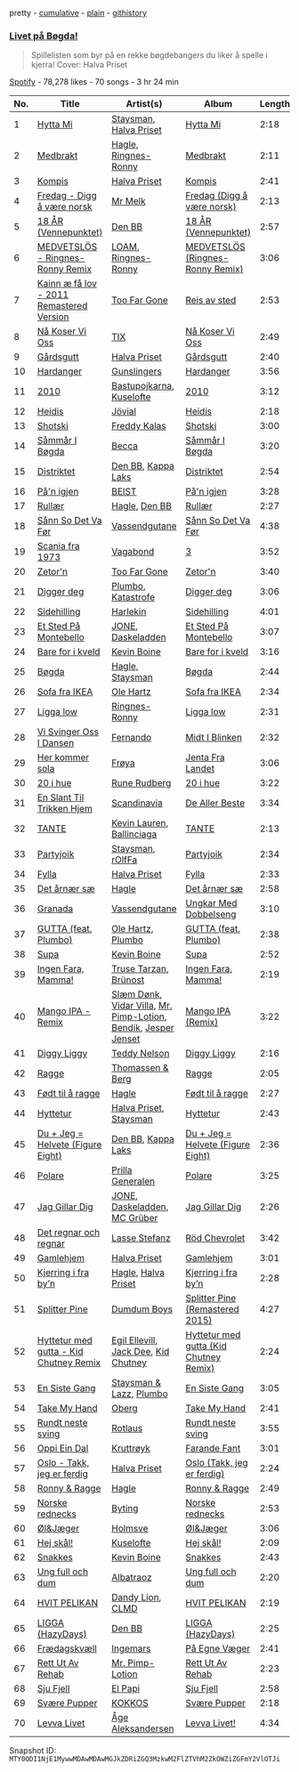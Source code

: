 pretty - [cumulative](/playlists/cumulative/37i9dQZF1DXa5zM0UrfG4s.md) - [plain](/playlists/plain/37i9dQZF1DXa5zM0UrfG4s) - [githistory](https://github.githistory.xyz/mackorone/spotify-playlist-archive/blob/main/playlists/plain/37i9dQZF1DXa5zM0UrfG4s)

### [Livet på Bøgda!](https://open.spotify.com/playlist/37i9dQZF1DXa5zM0UrfG4s)

> Spillelisten som byr på en rekke bøgdebangers du liker å spelle i kjerra! Cover: Halva Priset

[Spotify](https://open.spotify.com/user/spotify) - 78,278 likes - 70 songs - 3 hr 24 min

| No. | Title | Artist(s) | Album | Length |
|---|---|---|---|---|
| 1 | [Hytta Mi](https://open.spotify.com/track/7y2Zz2AytRttQLdCjwRQ15) | [Staysman](https://open.spotify.com/artist/5J10DHSs5nFktP4DNYncwj), [Halva Priset](https://open.spotify.com/artist/05XcYmdt6oIP0URKWYnyWk) | [Hytta Mi](https://open.spotify.com/album/5JRkrEQSgGTQqjSYDDk4Oc) | 2:18 |
| 2 | [Medbrakt](https://open.spotify.com/track/0anBi4abqUhf7qvGrk5ALE) | [Hagle](https://open.spotify.com/artist/4gDfRB8znZzXih7iQ3pGeW), [Ringnes\-Ronny](https://open.spotify.com/artist/4TNb6OInXahdseLnzAY1eL) | [Medbrakt](https://open.spotify.com/album/3tWVpKIfVPosF7LLi5fcOG) | 2:11 |
| 3 | [Kompis](https://open.spotify.com/track/0S1czUi29BRmzhNHO84EHf) | [Halva Priset](https://open.spotify.com/artist/05XcYmdt6oIP0URKWYnyWk) | [Kompis](https://open.spotify.com/album/1VzzEbtAMX3anDMFlIWWeE) | 2:41 |
| 4 | [Fredag \- Digg å være norsk](https://open.spotify.com/track/3EzeIilO4QWtrGRqG9TVqB) | [Mr Melk](https://open.spotify.com/artist/2sfYCaSe6ZMDYZxmhA0ujD) | [Fredag \(Digg å være norsk\)](https://open.spotify.com/album/57GAgDviI8h3PrV5QCHqFy) | 2:13 |
| 5 | [18 ÅR \(Vennepunktet\)](https://open.spotify.com/track/2NIFOonQvvqYNWzObCFFh8) | [Den BB](https://open.spotify.com/artist/3YP7MBWoSfkTwq0pOMj651) | [18 ÅR \(Vennepunktet\)](https://open.spotify.com/album/1SfB3H7a92iIff63XWUOz3) | 2:57 |
| 6 | [MEDVETSLÖS \- Ringnes\-Ronny Remix](https://open.spotify.com/track/6GgK6y4XRp2D4hNO5oj7Bt) | [LOAM](https://open.spotify.com/artist/6yAKbgaSH283c7eAZVgk3P), [Ringnes\-Ronny](https://open.spotify.com/artist/4TNb6OInXahdseLnzAY1eL) | [MEDVETSLÖS \(Ringnes\-Ronny Remix\)](https://open.spotify.com/album/45I8yqaI4OJyg425GLNowv) | 3:06 |
| 7 | [Kainn æ få lov \- 2011 Remastered Version](https://open.spotify.com/track/4cVOmpAaBELHXh17hRKdLi) | [Too Far Gone](https://open.spotify.com/artist/6lrVaoOsYaOwqsG0whjurP) | [Reis av sted](https://open.spotify.com/album/7bvPbVWtaKTn00QoWNgVg7) | 2:53 |
| 8 | [Nå Koser Vi Oss](https://open.spotify.com/track/6bZHVGx3Qj0zoUUSZjextf) | [TIX](https://open.spotify.com/artist/6CawoDDP1IZUSGl4wSJGC9) | [Nå Koser Vi Oss](https://open.spotify.com/album/4xXIxalm2k3gzYDPxBUgaF) | 2:49 |
| 9 | [Gårdsgutt](https://open.spotify.com/track/4PZt3HFcJnC4QZQhBgEiQC) | [Halva Priset](https://open.spotify.com/artist/05XcYmdt6oIP0URKWYnyWk) | [Gårdsgutt](https://open.spotify.com/album/3xA6BKhYcsHshzx51a6hbc) | 2:40 |
| 10 | [Hardanger](https://open.spotify.com/track/40ZhguqieJZ0AJTHKQY6Q4) | [Gunslingers](https://open.spotify.com/artist/22qynacaVX8ZxSwS2uTJkX) | [Hardanger](https://open.spotify.com/album/02ryizgagnxpEPbjcRuplt) | 3:56 |
| 11 | [2010](https://open.spotify.com/track/3Vo04mpLNaOsFvBfQmXwv3) | [Bastupojkarna](https://open.spotify.com/artist/3CMNg47101P5uCOI0ywTOQ), [Kuselofte](https://open.spotify.com/artist/5nIPWm5XA6Cy6zVYkjpCe2) | [2010](https://open.spotify.com/album/6MIuZmdka8h6vy84CcItzN) | 3:12 |
| 12 | [Heidis](https://open.spotify.com/track/6KEt31AgbIWvf9EIc4A8UW) | [Jövial](https://open.spotify.com/artist/4J67wA6BzNiosOXRTR6MPf) | [Heidis](https://open.spotify.com/album/4poJNaMxQW1OtK1pZeY33G) | 2:18 |
| 13 | [Shotski](https://open.spotify.com/track/0RndJ3YX7oQTm1UXLQMrRR) | [Freddy Kalas](https://open.spotify.com/artist/2HAShHcL0dMLf1iNzmxTi3) | [Shotski](https://open.spotify.com/album/6nKlpUiUlrfjqESyLk9lq3) | 3:00 |
| 14 | [Såmmår I Bøgda](https://open.spotify.com/track/0dRDqRGD4sgaqffcUwWAaX) | [Becca](https://open.spotify.com/artist/6SDkocG9wTPzVk5RdOTKoX) | [Såmmår I Bøgda](https://open.spotify.com/album/4ElADxRyNmzmHDlNTZRAkx) | 3:20 |
| 15 | [Distriktet](https://open.spotify.com/track/0tSNao38KTHqH4mNXywCEA) | [Den BB](https://open.spotify.com/artist/3YP7MBWoSfkTwq0pOMj651), [Kappa Laks](https://open.spotify.com/artist/7ewAbX1zy9l54vpnjsDUPj) | [Distriktet](https://open.spotify.com/album/0XW2yFERF8vEvHkhxXU9rm) | 2:54 |
| 16 | [På'n igjen](https://open.spotify.com/track/5Msl0GQxuRnzPPYyGXT2Fa) | [BEIST](https://open.spotify.com/artist/10OhWVHbW5GVS77R9qkWWC) | [På'n igjen](https://open.spotify.com/album/2SMqoxFDfII83BER8hvtm3) | 3:28 |
| 17 | [Rullær](https://open.spotify.com/track/5VgttQMiU6fOHxUwmJZ5QQ) | [Hagle](https://open.spotify.com/artist/4gDfRB8znZzXih7iQ3pGeW), [Den BB](https://open.spotify.com/artist/3YP7MBWoSfkTwq0pOMj651) | [Rullær](https://open.spotify.com/album/54JEprViU1skzpmEgO32A1) | 2:27 |
| 18 | [Sånn So Det Va Før](https://open.spotify.com/track/4s6yGnZ8L7PqTsKftYgADQ) | [Vassendgutane](https://open.spotify.com/artist/5sSnMyOXFRHWNFcC2LgdT2) | [Sånn So Det Va Før](https://open.spotify.com/album/2rFaiP1auuPxt7AdDRwnDm) | 4:38 |
| 19 | [Scania fra 1973](https://open.spotify.com/track/149qw7uPNyeYjZbF1TtOq5) | [Vagabond](https://open.spotify.com/artist/6i6Ce1ounJ0ssnfIzVNn6s) | [3](https://open.spotify.com/album/03p4hxaB9DqC7Kh5bAkb8b) | 3:52 |
| 20 | [Zetor'n](https://open.spotify.com/track/5xU3QasHudpR6QFBHvFLc6) | [Too Far Gone](https://open.spotify.com/artist/6lrVaoOsYaOwqsG0whjurP) | [Zetor'n](https://open.spotify.com/album/6V6o7asFD4RVyx3PzwQaOA) | 3:40 |
| 21 | [Digger deg](https://open.spotify.com/track/4nt7SCb3Nkp60GcLHfPn5Y) | [Plumbo](https://open.spotify.com/artist/6EokhXVfuwkt5542gzakJ9), [Katastrofe](https://open.spotify.com/artist/48XeauxB5rhLPXPtACuuUR) | [Digger deg](https://open.spotify.com/album/2CjutmDqrsL14Ru3OhcwaD) | 3:06 |
| 22 | [Sidehilling](https://open.spotify.com/track/7ncIIf7l61q5H61J7RKwPQ) | [Harlekin](https://open.spotify.com/artist/0GGmZz0VoDEve3it63Rtw1) | [Sidehilling](https://open.spotify.com/album/3roB4NCsetfmEuevwxbJWZ) | 4:01 |
| 23 | [Et Sted På Montebello](https://open.spotify.com/track/1CLFHU0oSSepQGeVPnaVHq) | [JONE](https://open.spotify.com/artist/6w3Rnp6LwJ0BdWgHBiMlqN), [Daskeladden](https://open.spotify.com/artist/0rTmZkZxtp2Kzsh3yRjTZb) | [Et Sted På Montebello](https://open.spotify.com/album/7kLuZ5vmzHc5i23SANRI6J) | 3:07 |
| 24 | [Bare for i kveld](https://open.spotify.com/track/41HlW4QfsbuWK2OD8fb4Yl) | [Kevin Boine](https://open.spotify.com/artist/7vjysb7HY9cLyDyHCMEtZu) | [Bare for i kveld](https://open.spotify.com/album/2ezcQMPJ2ko3laaOsa3Ifo) | 3:16 |
| 25 | [Bøgda](https://open.spotify.com/track/1MpCvOlkM8VbH50AL7mAUm) | [Hagle](https://open.spotify.com/artist/4gDfRB8znZzXih7iQ3pGeW), [Staysman](https://open.spotify.com/artist/5J10DHSs5nFktP4DNYncwj) | [Bøgda](https://open.spotify.com/album/2FlHmlFjUImjvasA84suRu) | 2:44 |
| 26 | [Sofa fra IKEA](https://open.spotify.com/track/02YrJmoMxJEzpede9KDnu6) | [Ole Hartz](https://open.spotify.com/artist/7J8OsnJjGfG1uHd348LZPI) | [Sofa fra IKEA](https://open.spotify.com/album/7HSWhHfsWZf8EbFrq3fGtG) | 2:34 |
| 27 | [Ligga low](https://open.spotify.com/track/507T2C0pVA8P4cElwhfEuV) | [Ringnes\-Ronny](https://open.spotify.com/artist/4TNb6OInXahdseLnzAY1eL) | [Ligga low](https://open.spotify.com/album/4TzKEBkFQ2kfL41bn7fm0d) | 2:31 |
| 28 | [Vi Svinger Oss I Dansen](https://open.spotify.com/track/1oje28LUjxKx6dyLN45m5i) | [Fernando](https://open.spotify.com/artist/2Yi64ssaB3Kz8cUWYGr7MJ) | [Midt I Blinken](https://open.spotify.com/album/1mHWQdGuWcq8SoVmuOD8wk) | 2:32 |
| 29 | [Her kommer sola](https://open.spotify.com/track/2LBXXYTmL89PQO0xDTd4hY) | [Frøya](https://open.spotify.com/artist/2w8eUfLsUbiX7MQyTW13S6) | [Jenta Fra Landet](https://open.spotify.com/album/4cbJTnB9KIXPuyjRwUiqKw) | 3:06 |
| 30 | [20 i hue](https://open.spotify.com/track/0RHeLUY9dxaCeVvBc2xQfu) | [Rune Rudberg](https://open.spotify.com/artist/5vViCpDnSSDRHtSmFhrKfY) | [20 i hue](https://open.spotify.com/album/3UUjJpEjmSMSTdJGy3nsXI) | 3:22 |
| 31 | [En Slant Til Trikken Hjem](https://open.spotify.com/track/3Ha6Sri0JqpiI8wb3vIzsY) | [Scandinavia](https://open.spotify.com/artist/5N3xjxgDYbxsAqEeB3OTSm) | [De Aller Beste](https://open.spotify.com/album/6ex4LgCUYXmoSyOUsW8NW7) | 3:34 |
| 32 | [TANTE](https://open.spotify.com/track/56oWBEoaWwiyaPLe0PqB0k) | [Kevin Lauren](https://open.spotify.com/artist/0MVtdQmPsEozKSPjeLUyn1), [Ballinciaga](https://open.spotify.com/artist/7GgWpPrcNYH90st7I3nJtv) | [TANTE](https://open.spotify.com/album/6XTc3QIanjhLFRlTk62SkU) | 2:13 |
| 33 | [Partyjoik](https://open.spotify.com/track/74mJCN9Yr4aTxRM7AbS4FI) | [Staysman](https://open.spotify.com/artist/5J10DHSs5nFktP4DNYncwj), [rOlfFa](https://open.spotify.com/artist/4Rdh0AevBwePcuPgt8fNeM) | [Partyjoik](https://open.spotify.com/album/0y18OXhsVZFe0xVABQO1g1) | 2:34 |
| 34 | [Fylla](https://open.spotify.com/track/4Z3bunErRzsxqLpSjDJHVB) | [Halva Priset](https://open.spotify.com/artist/05XcYmdt6oIP0URKWYnyWk) | [Fylla](https://open.spotify.com/album/6esBn6xhL1lVMukCtScch5) | 2:33 |
| 35 | [Det årnær sæ](https://open.spotify.com/track/5h8cq31h3tTcEJRo4uceZp) | [Hagle](https://open.spotify.com/artist/4gDfRB8znZzXih7iQ3pGeW) | [Det årnær sæ](https://open.spotify.com/album/5VUUm9IhL7migYIkyKwLe5) | 2:58 |
| 36 | [Granada](https://open.spotify.com/track/7mBxJDprUn3C1uRWBe3DJa) | [Vassendgutane](https://open.spotify.com/artist/5sSnMyOXFRHWNFcC2LgdT2) | [Ungkar Med Dobbelseng](https://open.spotify.com/album/1s98zJHIwTJg5nBkkEeBRo) | 3:10 |
| 37 | [GUTTA \(feat\. Plumbo\)](https://open.spotify.com/track/5DXX1gqh2B9pvK042sb3mE) | [Ole Hartz](https://open.spotify.com/artist/7J8OsnJjGfG1uHd348LZPI), [Plumbo](https://open.spotify.com/artist/6EokhXVfuwkt5542gzakJ9) | [GUTTA \(feat\. Plumbo\)](https://open.spotify.com/album/1yypZTOVKtFi9Lnkb08H9x) | 2:38 |
| 38 | [Supa](https://open.spotify.com/track/5oPb3OoSRF8KCjkZ8lSwSE) | [Kevin Boine](https://open.spotify.com/artist/7vjysb7HY9cLyDyHCMEtZu) | [Supa](https://open.spotify.com/album/0C35dCaP5mabObx9eIplwG) | 2:52 |
| 39 | [Ingen Fara, Mamma!](https://open.spotify.com/track/5pKIWdiohAHDgGUwjXJiLm) | [Truse Tarzan](https://open.spotify.com/artist/2wvRnhwhYuLc04HMOciPiZ), [Brünost](https://open.spotify.com/artist/0iAVl7yqzaGpEM3LLVT589) | [Ingen Fara, Mamma!](https://open.spotify.com/album/1PnczWmm84V0DfpyYfdqrA) | 2:19 |
| 40 | [Mango IPA \- Remix](https://open.spotify.com/track/6TUkYXRUzsB9i5fBK0BJ30) | [Slæm Dønk](https://open.spotify.com/artist/0dei79O9i0uYwCGYniYGzZ), [Vidar Villa](https://open.spotify.com/artist/4ec09tknYr0531ivdBMNIg), [Mr\. Pimp\-Lotion](https://open.spotify.com/artist/6mRXYOEezrC6RPOtpmEi0X), [Bendik](https://open.spotify.com/artist/4krYRNHjKcETSEY2Ghf9Mo), [Jesper Jenset](https://open.spotify.com/artist/4Q6zYbQ2MrKiEWTGB3yrPv) | [Mango IPA \(Remix\)](https://open.spotify.com/album/4ykZO8NjS3qSnvg5H1JTQM) | 3:22 |
| 41 | [Diggy Liggy](https://open.spotify.com/track/1N6ZbLCBBnO43OVkr0t0LC) | [Teddy Nelson](https://open.spotify.com/artist/7s2dnP8BfaBimZOM4P0fFE) | [Diggy Liggy](https://open.spotify.com/album/5c6e85py9XmaFQBFvODfoC) | 2:16 |
| 42 | [Ragge](https://open.spotify.com/track/6Zs81zXoJ7SVL9vmwRMV8i) | [Thomassen & Berg](https://open.spotify.com/artist/2h3XAFvVOB0uIWDcucNzv2) | [Ragge](https://open.spotify.com/album/4P1Pf5kUXT5XUSYUqdtKxO) | 2:05 |
| 43 | [Født til å ragge](https://open.spotify.com/track/45GmUDEid9EZ6YA4nFjY0f) | [Hagle](https://open.spotify.com/artist/4gDfRB8znZzXih7iQ3pGeW) | [Født til å ragge](https://open.spotify.com/album/3hHG7LGyNe2lgEsKhbFk9m) | 2:27 |
| 44 | [Hyttetur](https://open.spotify.com/track/61uGtEPHDTwYDVwI7kMMFY) | [Halva Priset](https://open.spotify.com/artist/05XcYmdt6oIP0URKWYnyWk), [Staysman](https://open.spotify.com/artist/5J10DHSs5nFktP4DNYncwj) | [Hyttetur](https://open.spotify.com/album/4HDNQrYhtgJEWQwT6cvDZk) | 2:43 |
| 45 | [Du + Jeg = Helvete \(Figure Eight\)](https://open.spotify.com/track/4BEnuYgI3SM81ehvW7lPfH) | [Den BB](https://open.spotify.com/artist/3YP7MBWoSfkTwq0pOMj651), [Kappa Laks](https://open.spotify.com/artist/7ewAbX1zy9l54vpnjsDUPj) | [Du + Jeg = Helvete \(Figure Eight\)](https://open.spotify.com/album/2n08hNDHvuA6t4Ubvs2wtG) | 2:36 |
| 46 | [Polare](https://open.spotify.com/track/1KdxeZM6J9GrCKdWeFwbQM) | [Prilla Generalen](https://open.spotify.com/artist/6tTI20dSq7pg481D7Mkcak) | [Polare](https://open.spotify.com/album/1EwzvvhJOXIFj3czonCPMr) | 3:25 |
| 47 | [Jag Gillar Dig](https://open.spotify.com/track/5pl2W8X6SDrxE55gRBTFmj) | [JONE](https://open.spotify.com/artist/6w3Rnp6LwJ0BdWgHBiMlqN), [Daskeladden](https://open.spotify.com/artist/0rTmZkZxtp2Kzsh3yRjTZb), [MC Grüber](https://open.spotify.com/artist/0yf7wmHhxJrbmKakyPqdWH) | [Jag Gillar Dig](https://open.spotify.com/album/3GJX0NsF7t5wOgdlhYLqn2) | 2:26 |
| 48 | [Det regnar och regnar](https://open.spotify.com/track/6Id0DbZqrV9Vy64WlxU1ce) | [Lasse Stefanz](https://open.spotify.com/artist/0ntVZReCfBFQctUiiaTaeu) | [Röd Chevrolet](https://open.spotify.com/album/5urzDMt0XkBEwmGAZCtxYB) | 3:42 |
| 49 | [Gamlehjem](https://open.spotify.com/track/2RXKklb8MwRhH1nWE3YAha) | [Halva Priset](https://open.spotify.com/artist/05XcYmdt6oIP0URKWYnyWk) | [Gamlehjem](https://open.spotify.com/album/4FZmPKmKFAabBVML03Edei) | 3:01 |
| 50 | [Kjerring i fra by’n](https://open.spotify.com/track/6Wcu2LamzXhBOgDUn47g9u) | [Hagle](https://open.spotify.com/artist/4gDfRB8znZzXih7iQ3pGeW), [Halva Priset](https://open.spotify.com/artist/05XcYmdt6oIP0URKWYnyWk) | [Kjerring i fra by’n](https://open.spotify.com/album/26nEvQ8cazBeoTIO3dzu5G) | 2:28 |
| 51 | [Splitter Pine](https://open.spotify.com/track/1JLdVHnYAGqr2tUD3LVN2c) | [Dumdum Boys](https://open.spotify.com/artist/4Eqk6wvSaia7pwOzPaqEQv) | [Splitter Pine \(Remastered 2015\)](https://open.spotify.com/album/4VdqkutDQsMtV4S4Jvliee) | 4:27 |
| 52 | [Hyttetur med gutta \- Kid Chutney Remix](https://open.spotify.com/track/6g2NTkdZtcQwQSZ3YVPLYE) | [Egil Ellevill](https://open.spotify.com/artist/3IzJ0vCw2AxthbKOLhGnQa), [Jack Dee](https://open.spotify.com/artist/1O4AnKY2Rp3ZNM5EmUqJrd), [Kid Chutney](https://open.spotify.com/artist/0vFUgEB0ITOpmHUpAb5XCM) | [Hyttetur med gutta \(Kid Chutney Remix\)](https://open.spotify.com/album/1j3u5svkDdOXSeqpnHeW1w) | 2:24 |
| 53 | [En Siste Gang](https://open.spotify.com/track/6lIrtEQ8OF4uvnhObQI24b) | [Staysman & Lazz](https://open.spotify.com/artist/2dViR9WphpDpMB3oUiDblq), [Plumbo](https://open.spotify.com/artist/6EokhXVfuwkt5542gzakJ9) | [En Siste Gang](https://open.spotify.com/album/5hmLAtsJqRmubvhgQUSkJD) | 3:05 |
| 54 | [Take My Hand](https://open.spotify.com/track/4dbHMUMM1Xh33GPwXXd4OA) | [Oberg](https://open.spotify.com/artist/1g9S6C1WRQYwddKiR3Kwcv) | [Take My Hand](https://open.spotify.com/album/3895zoFFOiT4gDIqwyxwdX) | 2:41 |
| 55 | [Rundt neste sving](https://open.spotify.com/track/1a13lJDJfoIwl1sfjVWy4j) | [Rotlaus](https://open.spotify.com/artist/4ivFOCSoFSwxPXQawDqylT) | [Rundt neste sving](https://open.spotify.com/album/5kK2tt52F3j9ARRsksxOHT) | 3:55 |
| 56 | [Oppi Ein Dal](https://open.spotify.com/track/6JMatYYmKlvo1I0dNKes5R) | [Kruttrøyk](https://open.spotify.com/artist/1e1vDSbWqUyPfETrVY5mM8) | [Farande Fant](https://open.spotify.com/album/6NQHQ6V4o7d2Vd1EGF1lsn) | 3:01 |
| 57 | [Oslo \- Takk, jeg er ferdig](https://open.spotify.com/track/1KRshP62zz9fFXfRzqHOD8) | [Halva Priset](https://open.spotify.com/artist/05XcYmdt6oIP0URKWYnyWk) | [Oslo \(Takk, jeg er ferdig\)](https://open.spotify.com/album/0YiF4FO522DbWOwzfCW1Fc) | 2:24 |
| 58 | [Ronny & Ragge](https://open.spotify.com/track/0u64RPrwUD8k2R8tdy8wwI) | [Hagle](https://open.spotify.com/artist/4gDfRB8znZzXih7iQ3pGeW) | [Ronny & Ragge](https://open.spotify.com/album/1Muad7jeVrKifXLHd18RTB) | 2:49 |
| 59 | [Norske rednecks](https://open.spotify.com/track/0dD5RMYPOYVzGDOhGJWgsF) | [Byting](https://open.spotify.com/artist/70WHziQLTycOFrXWZJbrE7) | [Norske rednecks](https://open.spotify.com/album/30S8kPqmcDPTVr4xBSAglF) | 2:53 |
| 60 | [Øl&Jæger](https://open.spotify.com/track/2BMGGXsF4CPVJK5vWj4Lc0) | [Holmsve](https://open.spotify.com/artist/4XkDTdhLAkoEzRDohLoT1o) | [Øl&Jæger](https://open.spotify.com/album/3Z17RskjniNcxXnfimW0Cm) | 3:06 |
| 61 | [Hej skål!](https://open.spotify.com/track/3JuV8RufPTaEpMCeITnZIl) | [Kuselofte](https://open.spotify.com/artist/5nIPWm5XA6Cy6zVYkjpCe2) | [Hej skål!](https://open.spotify.com/album/0hUNC2NNniMcSHnoYDz7oS) | 2:09 |
| 62 | [Snakkes](https://open.spotify.com/track/3gApFQhR9CEqjkCFG1WlKM) | [Kevin Boine](https://open.spotify.com/artist/7vjysb7HY9cLyDyHCMEtZu) | [Snakkes](https://open.spotify.com/album/3tf842G9r8jBlGl6ZVdbDp) | 2:43 |
| 63 | [Ung full och dum](https://open.spotify.com/track/6kh3aDbjz2VzP0hPYXw9Ty) | [Albatraoz](https://open.spotify.com/artist/5wOlRsRt9ggoBDjjmhaF7x) | [Ung full och dum](https://open.spotify.com/album/0btUOD4njBKXk157NpWBpH) | 2:20 |
| 64 | [HVIT PELIKAN](https://open.spotify.com/track/6qZuPyOD4ROhYMaBeIA5ZS) | [Dandy Lion](https://open.spotify.com/artist/3Il8nRZ80Wbjs2UGkysK5F), [CLMD](https://open.spotify.com/artist/7LiVklVR1325BIOqD9kykr) | [HVIT PELIKAN](https://open.spotify.com/album/4ByBcmO9fANmzo47mE1R6Y) | 2:19 |
| 65 | [LIGGA \(HazyDays\)](https://open.spotify.com/track/0dkrp4JRUuCAw4JtRSxJPo) | [Den BB](https://open.spotify.com/artist/3YP7MBWoSfkTwq0pOMj651) | [LIGGA \(HazyDays\)](https://open.spotify.com/album/31dXdQuqs7m0449DYzvpY8) | 2:25 |
| 66 | [Frædagskvæll](https://open.spotify.com/track/4JndQbgq1JpboD8EBCqd4t) | [Ingemars](https://open.spotify.com/artist/4UfyXFE2NHOawKTKOFQ62J) | [På Egne Væger](https://open.spotify.com/album/1G2TEyhcWHWekbwRmmN9in) | 2:41 |
| 67 | [Rett Ut Av Rehab](https://open.spotify.com/track/2AmSuzgwMHKpP8i3cMvDWr) | [Mr\. Pimp\-Lotion](https://open.spotify.com/artist/6mRXYOEezrC6RPOtpmEi0X) | [Rett Ut Av Rehab](https://open.spotify.com/album/0EsF8pGhd04FZFwbYW1ilI) | 2:23 |
| 68 | [Sju Fjell](https://open.spotify.com/track/04k0QThdHEp7kg3FpXVh0Q) | [El Papi](https://open.spotify.com/artist/54CixfaGAPcjkP7Dx5PjvV) | [Sju Fjell](https://open.spotify.com/album/6G4i1PIp6o7sFrLThlIilQ) | 2:58 |
| 69 | [Svære Pupper](https://open.spotify.com/track/77WdMakzs7lQvUagvlz4fD) | [KOKKOS](https://open.spotify.com/artist/6EnV0svWRA9J0T3ALASlkk) | [Svære Pupper](https://open.spotify.com/album/17bmLiibdB9L5lrwi3EY1h) | 2:18 |
| 70 | [Levva Livet](https://open.spotify.com/track/61mTvagExZvija6RD4IfiC) | [Åge Aleksandersen](https://open.spotify.com/artist/08H8B226x5IRKwbm8TD8bz) | [Levva Livet!](https://open.spotify.com/album/3r18UsS2QfsHlrpOZFuTyn) | 4:34 |

Snapshot ID: `MTY0ODI1NjE1MywwMDAwMDAwMGJkZDRiZGQ3MzkwM2FlZTVhM2ZkOWZiZGFmY2VlOTJi`